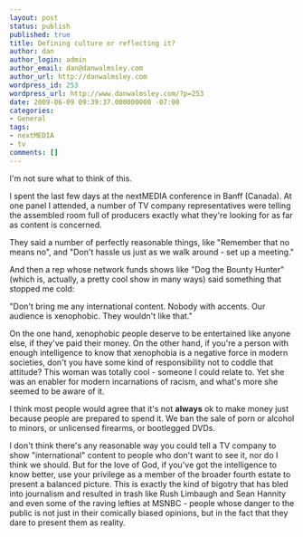 ```yaml
---
layout: post
status: publish
published: true
title: Defining culture or reflecting it?
author: dan
author_login: admin
author_email: dan@danwalmsley.com
author_url: http://danwalmsley.com
wordpress_id: 253
wordpress_url: http://www.danwalmsley.com/?p=253
date: 2009-06-09 09:39:37.000000000 -07:00
categories:
- General
tags:
- nextMEDIA
- tv
comments: []
---
```

I'm not sure what to think of this.

I spent the last few days at the nextMEDIA conference in Banff (Canada). At one panel I attended, a number of TV company representatives were telling the assembled room full of producers exactly what they're looking for as far as content is concerned.

They said a number of perfectly reasonable things, like "Remember that no means no", and "Don't hassle us just as we walk around - set up a meeting."

And then a rep whose network funds shows like "Dog the Bounty Hunter" (which is, actually, a pretty cool show in many ways) said something that stopped me cold:

"Don't bring me any international content. Nobody with accents. Our audience is xenophobic. They wouldn't like that."

On the one hand, xenophobic people deserve to be entertained like anyone else, if they've paid their money. On the other hand, if you're a person with enough intelligence to know that xenophobia is a negative force in modern societies, don't you have some kind of responsibility not to coddle that attitude? This woman was totally cool - someone I could relate to. Yet she was an enabler for modern incarnations of racism, and what's more she seemed to be aware of it.

I think most people would agree that it's not <strong>always</strong> ok to make money just because people are prepared to spend it. We ban the sale of porn or alcohol to minors, or unlicensed firearms, or bootlegged DVDs.

I don't think there's any reasonable way you could tell a TV company to show "international" content to people who don't want to see it, nor do I think we should. But for the love of God, if you've got the intelligence to know better, use your privilege as a member of the broader fourth estate to present a balanced picture. This is exactly the kind of bigotry that has bled into journalism and resulted in trash like Rush Limbaugh and Sean Hannity and even some of the raving lefties at MSNBC - people whose danger to the public is not just in their comically biased opinions, but in the fact that they dare to present them as reality.
